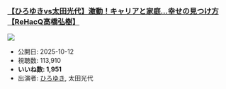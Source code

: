 ### [【ひろゆきvs太田光代】激動！キャリアと家庭…幸せの見つけ方【ReHacQ高橋弘樹】](https://www.youtube.com/watch?v=fau999kvB5o)
[![](https://img.youtube.com/vi/fau999kvB5o/sddefault.jpg)](https://www.youtube.com/watch?v=fau999kvB5o)
-   公開日: 2025-10-12
-   視聴数: 113,910
-   **いいね数: 1,951**
-   出演者: [ひろゆき](/rehacq_fan/people/ひろゆき "wikilink"), 太田光代
